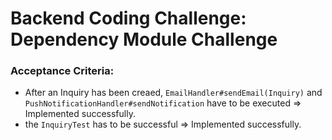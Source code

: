 # Backend Coding Challenge: Dependency Module Challenge

### Acceptance Criteria: 
 - After an Inquiry has been creaed, `EmailHandler#sendEmail(Inquiry)` and `PushNotificationHandler#sendNotification` have to be executed => Implemented successfully.
 - the `InquiryTest` has to be successful => Implemented successfully.
